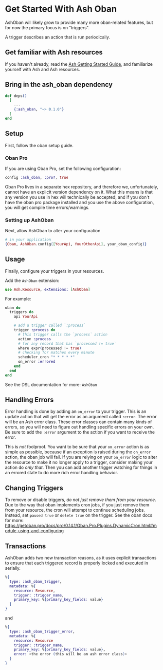 # Get Started With Ash Oban

AshOban will likely grow to provide many more oban-related features, but for now the primary focus is on "triggers".

A trigger describes an action that is run periodically.

## Get familiar with Ash resources

If you haven't already, read the [Ash Getting Started Guide](https://hexdocs.pm/ash/get-started.html), and familiarize yourself with Ash and Ash resources.

## Bring in the ash_oban dependency

```elixir
def deps()
  [
    ...
    {:ash_oban, "~> 0.1.0"}
  ]
end
```

## Setup

First, follow the oban setup guide.

### Oban Pro

If you are using Oban Pro, set the following configuration:

```elixir
config :ash_oban, :pro?, true
```

Oban Pro lives in a separate hex repository, and therefore we, unfortunately, cannot have an explicit version dependency on it.
What this means is that any version you use in hex will technically be accepted, and if you don't have the oban pro package installed
and you use the above configuration, you will get compile time errors/warnings.

### Setting up AshOban

Next, allow AshOban to alter your configuration

```elixir
# in your application
{Oban, AshOban.config([YourApi, YourOtherApi], your_oban_config)}
```

## Usage

Finally, configure your triggers in your resources.

Add the `AshOban` extension:

```elixir
use Ash.Resource, extensions: [AshOban]
```

For example:

```elixir
oban do
  triggers do
    api YourApi

    # add a trigger called `:process`
    trigger :process do
      # this trigger calls the `process` action
      action :process
      # for any record that has `processed != true`
      where expr(processed != true)
      # checking for matches every minute     
      scheduler_cron "* * * * *"
      on_error :errored
    end
  end
end
```

See the DSL documentation for more: `AshOban`

## Handling Errors

Error handling is done by adding an `on_error` to your trigger. This is an update action that will get the error as an argument called `:error`. The error will be an Ash error class.  These error classes can contain many kinds of errors, so you will need to figure out handling specific errors on your own.  Be sure to add the `:error` argument to the action if you want to receive the error.  

This is *not* foolproof. You want to be sure that your `on_error` action is as simple as possible, because if an exception is raised during the `on_error` action, the oban job will fail. If you are relying on your `on_error` logic to alter the resource to make it no longer apply to a trigger, consider making your action do *only that*. Then you can add another trigger watching for things in an errored state to do more rich error handling behavior.

## Changing Triggers

To remove or disable triggers, *do not just remove them from your resource*. Due to the way that oban implements cron jobs, if you just remove them from your resource, the cron will attempt to continue scheduling jobs. Instead, set `paused true` or `delete true` on the trigger. See the oban docs for more: https://getoban.pro/docs/pro/0.14.1/Oban.Pro.Plugins.DynamicCron.html#module-using-and-configuring

## Transactions

AshOban adds two new transaction reasons, as it uses explicit transactions to ensure that each triggered record is properly locked and executed in serially.

```elixir
%{
  type: :ash_oban_trigger,
  metadata: %{
    resource: Resource,
    trigger: :trigger_name,
    primary_key: %{primary_key_fields: value}
  }
}
```
and
```elixir
%{
  type: :ash_oban_trigger_error,
  metadata: %{
    resource: Resource
    trigger: :trigger_name,
    primary_key: %{primary_key_fields: value},
    error: <the error (this will be an ash error class)>
  }
}
```
